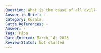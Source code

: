 ```yaml
---
Question: What is the cause of all evil?
Answer in Brief: -
Category: Kusala
Sutta References: -
Answer: -
Tags: Pāpa
Date Entered: March 18, 2025
Review Status: Not started
---
```

